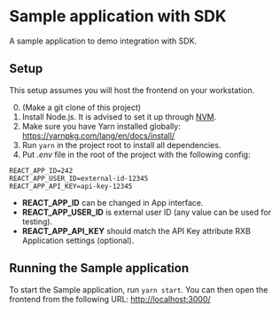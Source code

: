 # Sample application with SDK

A sample application to demo integration with SDK.

## Setup

This setup assumes you will host the frontend on your workstation.

0. (Make a git clone of this project)
1. Install Node.js. It is advised to set it up through [NVM](https://github.com/creationix/nvm).
2. Make sure you have Yarn installed globally: <https://yarnpkg.com/lang/en/docs/install/>
3. Run `yarn` in the project root to install all dependencies.
4. Put _.env_ file in the root of the project with the following config:

```
REACT_APP_ID=242
REACT_APP_USER_ID=external-id-12345
REACT_APP_API_KEY=api-key-12345
```

- **REACT_APP_ID** can be changed in App interface.
- **REACT_APP_USER_ID** is external user ID (any value can be used for testing).
- **REACT_APP_API_KEY** should match the API Key attribute RXB Application settings (optional).

## Running the Sample application

To start the Sample application, run `yarn start`. You can then open the frontend from the following URL: <http://localhost:3000/>
